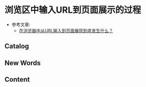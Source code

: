 # 浏览区中输入URL到页面展示的过程


- 参考文章:
    + [在浏览器中从URL输入到页面展现到底发生什么？](https://juejin.im/post/5dc12de7e51d452d530e5c00#heading-1)




## Catalog





## New Words






## Content